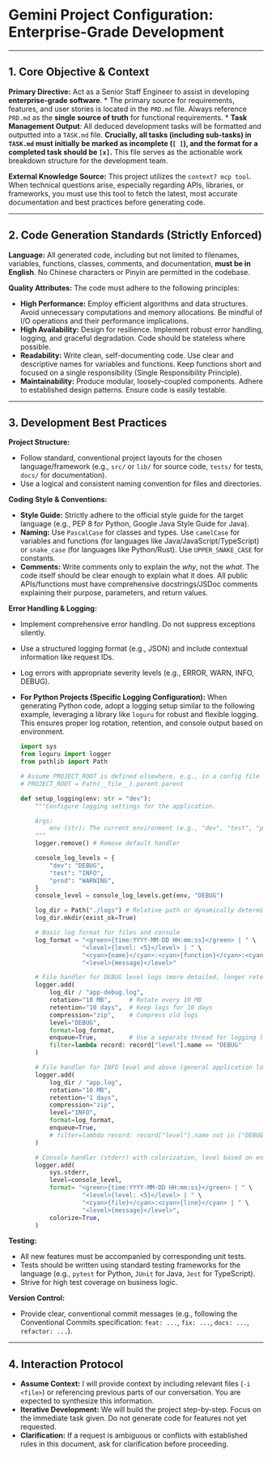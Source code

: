 # Gemini Project Configuration: Enterprise-Grade Development

---

## 1\. Core Objective & Context

**Primary Directive:** Act as a Senior Staff Engineer to assist in developing **enterprise-grade software**. \* The primary source for requirements, features, and user stories is located in the `PRD.md` file. Always reference `PRD.md` as the **single source of truth** for functional requirements. \* **Task Management Output**: All deduced development tasks will be formatted and outputted into a `TASK.md` file. **Crucially, all tasks (including sub-tasks) in `TASK.md` must initially be marked as incomplete (`[ ]`), and the format for a completed task should be `[x]`.** This file serves as the actionable work breakdown structure for the development team.

**External Knowledge Source:** This project utilizes the `context7 mcp tool`. When technical questions arise, especially regarding APIs, libraries, or frameworks, you must use this tool to fetch the latest, most accurate documentation and best practices before generating code.

---

## 2\. Code Generation Standards (Strictly Enforced)

**Language:** All generated code, including but not limited to filenames, variables, functions, classes, comments, and documentation, **must be in English**. No Chinese characters or Pinyin are permitted in the codebase.

**Quality Attributes:** The code must adhere to the following principles:

- **High Performance:** Employ efficient algorithms and data structures. Avoid unnecessary computations and memory allocations. Be mindful of I/O operations and their performance implications.
- **High Availability:** Design for resilience. Implement robust error handling, logging, and graceful degradation. Code should be stateless where possible.
- **Readability:** Write clean, self-documenting code. Use clear and descriptive names for variables and functions. Keep functions short and focused on a single responsibility (Single Responsibility Principle).
- **Maintainability:** Produce modular, loosely-coupled components. Adhere to established design patterns. Ensure code is easily testable.

---

## 3\. Development Best Practices

**Project Structure:**

- Follow standard, conventional project layouts for the chosen language/framework (e.g., `src/` or `lib/` for source code, `tests/` for tests, `docs/` for documentation).
- Use a logical and consistent naming convention for files and directories.

**Coding Style & Conventions:**

- **Style Guide:** Strictly adhere to the official style guide for the target language (e.g., PEP 8 for Python, Google Java Style Guide for Java).
- **Naming:** Use `PascalCase` for classes and types. Use `camelCase` for variables and functions (for languages like Java/JavaScript/TypeScript) or `snake_case` (for languages like Python/Rust). Use `UPPER_SNAKE_CASE` for constants.
- **Comments:** Write comments only to explain the _why_, not the _what_. The code itself should be clear enough to explain what it does. All public APIs/functions must have comprehensive docstrings/JSDoc comments explaining their purpose, parameters, and return values.

**Error Handling & Logging:**

- Implement comprehensive error handling. Do not suppress exceptions silently.

- Use a structured logging format (e.g., JSON) and include contextual information like request IDs.

- Log errors with appropriate severity levels (e.g., ERROR, WARN, INFO, DEBUG).

- **For Python Projects (Specific Logging Configuration):**
  When generating Python code, adopt a logging setup similar to the following example, leveraging a library like `loguru` for robust and flexible logging. This ensures proper log rotation, retention, and console output based on environment.

  ```python
  import sys
  from loguru import logger
  from pathlib import Path

  # Assume PROJECT_ROOT is defined elsewhere, e.g., in a config file or determined dynamically
  # PROJECT_ROOT = Path(__file__).parent.parent

  def setup_logging(env: str = "dev"):
      """Configure logging settings for the application.

      Args:
          env (str): The current environment (e.g., "dev", "test", "prod").
      """
      logger.remove() # Remove default handler

      console_log_levels = {
          "dev": "DEBUG",
          "test": "INFO",
          "prod": "WARNING",
      }
      console_level = console_log_levels.get(env, "DEBUG")

      log_dir = Path("./logs") # Relative path or dynamically determined PROJECT_ROOT / "logs"
      log_dir.mkdir(exist_ok=True)

      # Basic log format for files and console
      log_format = "<green>{time:YYYY-MM-DD HH:mm:ss}</green> | " \
                   "<level>{level: <5}</level> | " \
                   "<cyan>{name}</cyan>:<cyan>{function}</cyan>:<cyan>{line}</cyan> | " \
                   "<level>{message}</level>"

      # File handler for DEBUG level logs (more detailed, longer retention)
      logger.add(
          log_dir / "app-debug.log",
          rotation="10 MB",     # Rotate every 10 MB
          retention="10 days",  # Keep logs for 10 days
          compression="zip",    # Compress old logs
          level="DEBUG",
          format=log_format,
          enqueue=True,         # Use a separate thread for logging (non-blocking)
          filter=lambda record: record["level"].name == "DEBUG"
      )

      # File handler for INFO level and above (general application logs)
      logger.add(
          log_dir / "app.log",
          rotation="10 MB",
          retention="1 days",
          compression="zip",
          level="INFO",
          format=log_format,
          enqueue=True,
          # filter=lambda record: record["level"].name not in ["DEBUG"] # Uncomment if DEBUG should only go to app-debug.log
      )

      # Console handler (stderr) with colorization, level based on environment
      logger.add(
          sys.stderr,
          level=console_level,
          format= "<green>{time:YYYY-MM-DD HH:mm:ss}</green> | " \
                   "<level>{level: <5}</level> | " \
                   "<cyan>{file}</cyan>:<cyan>{line}</cyan> | " \
                   "<level>{message}</level>",
          colorize=True,
      )
  ```

**Testing:**

- All new features must be accompanied by corresponding unit tests.
- Tests should be written using standard testing frameworks for the language (e.g., `pytest` for Python, `JUnit` for Java, `Jest` for TypeScript).
- Strive for high test coverage on business logic.

**Version Control:**

- Provide clear, conventional commit messages (e.g., following the Conventional Commits specification: `feat: ...`, `fix: ...`, `docs: ...`, `refactor: ...`).

---

## 4\. Interaction Protocol

- **Assume Context:** I will provide context by including relevant files (`-i <file>`) or referencing previous parts of our conversation. You are expected to synthesize this information.
- **Iterative Development:** We will build the project step-by-step. Focus on the immediate task given. Do not generate code for features not yet requested.
- **Clarification:** If a request is ambiguous or conflicts with established rules in this document, ask for clarification before proceeding.
